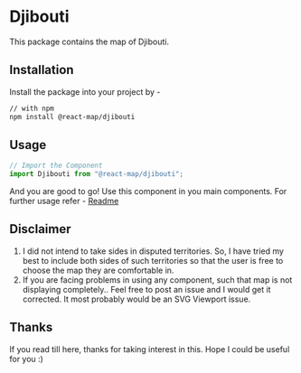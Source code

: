 # Djibouti
This package contains the map of Djibouti. 
## Installation
Install the package into your project by -
```bash
// with npm
npm install @react-map/djibouti
```
## Usage 
```jsx
// Import the Component
import Djibouti from "@react-map/djibouti";
```
And you are good to go! Use this component in you main components.
For further usage refer - [Readme](https://github.com/shubhexists/react-maps?tab=readme-ov-file#usage)
## Disclaimer 
1) I did not intend to take sides in disputed territories. So, I have tried my best to include both sides of such territories so that the user is free to choose the map they are comfortable in. 
2) If you are facing problems in using any component, such that map is not displaying completely.. Feel free to post an issue and I would get it corrected. It most probably would be an SVG Viewport issue.
## Thanks 
If you read till here, thanks for taking interest in this. Hope I could be useful for you :)